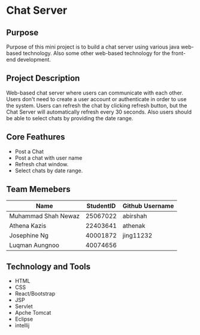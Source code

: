 # Chat Server

## Purpose 
Purpose of this mini project is to build a chat server using various java web-based technology.
Also some other web-based technology for the front-end development.

## Project Description
Web-based chat server where users can communicate with each other. Users don't need to create a user account or authenticate in order to use the system. Users can refresh the chat by clicking refresh button, but the Chat Server will automatically refresh every 30 seconds. Also users should be able to select chats by providing the date range.

## Core Feathures
  * Post a Chat 
  * Post a chat with user name
  * Refresh chat window.
  * Select chats by date range.
  
## Team Memebers

| Name                     |StudentID                     |Github Username
|------------------------- |----------------------------- |----------------
|Muhammad Shah Newaz       |25067022                      |abirshah
|Athena Kazis              |22403641                      |athenak
|Josephine Ng              |40001872                      |jing11232
|Luqman Aungnoo            |40074656                      |

## Technology and Tools
* HTML
* CSS
* React/Bootstrap 
* JSP
* Servlet
* Apche Tomcat
* Eclipse
* intellij

